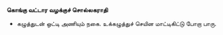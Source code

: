 **கொங்கு வட்டார வழக்குச் சொல்லகராதி**
- கழுத்துடன் ஒட்டி அணியும் நகை. உக்கழுத்துச் செயின மாட்டிகிட்டு போறா பாரு.

